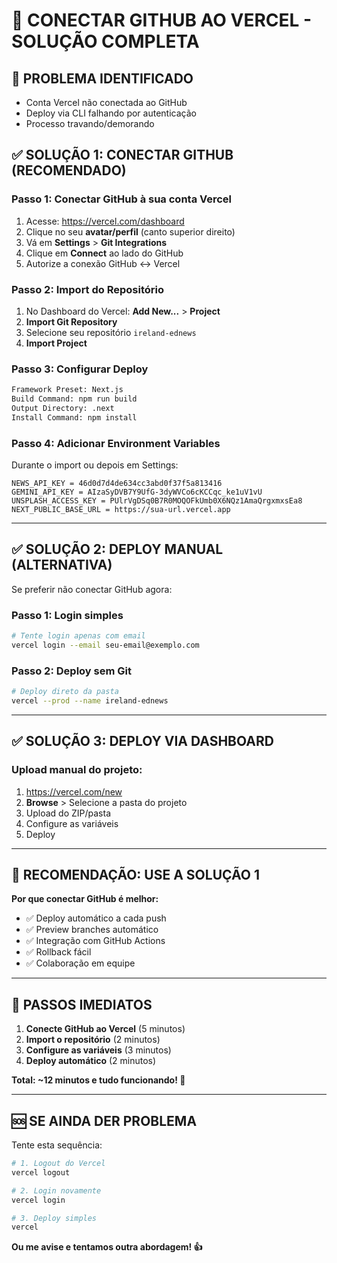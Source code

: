 # 🔗 CONECTAR GITHUB AO VERCEL - SOLUÇÃO COMPLETA

## 🚨 **PROBLEMA IDENTIFICADO**
- Conta Vercel não conectada ao GitHub
- Deploy via CLI falhando por autenticação
- Processo travando/demorando

## ✅ **SOLUÇÃO 1: CONECTAR GITHUB (RECOMENDADO)**

### **Passo 1: Conectar GitHub à sua conta Vercel**
1. Acesse: https://vercel.com/dashboard
2. Clique no seu **avatar/perfil** (canto superior direito)
3. Vá em **Settings** > **Git Integrations**
4. Clique em **Connect** ao lado do GitHub
5. Autorize a conexão GitHub ↔ Vercel

### **Passo 2: Import do Repositório**
1. No Dashboard do Vercel: **Add New...** > **Project**
2. **Import Git Repository**
3. Selecione seu repositório `ireland-ednews`
4. **Import Project**

### **Passo 3: Configurar Deploy**
```bash
Framework Preset: Next.js
Build Command: npm run build  
Output Directory: .next
Install Command: npm install
```

### **Passo 4: Adicionar Environment Variables**
Durante o import ou depois em Settings:
```env
NEWS_API_KEY = 46d0d7d4de634cc3abd0f37f5a813416
GEMINI_API_KEY = AIzaSyDVB7Y9UfG-3dyWVCo6cKCCqc_ke1uV1vU
UNSPLASH_ACCESS_KEY = PUlrVgDSq0B7R0MOQOFkUmb0X6NQz1AmaQrgxmxsEa8
NEXT_PUBLIC_BASE_URL = https://sua-url.vercel.app
```

---

## ✅ **SOLUÇÃO 2: DEPLOY MANUAL (ALTERNATIVA)**

Se preferir não conectar GitHub agora:

### **Passo 1: Login simples**
```bash
# Tente login apenas com email
vercel login --email seu-email@exemplo.com
```

### **Passo 2: Deploy sem Git**
```bash
# Deploy direto da pasta
vercel --prod --name ireland-ednews
```

---

## ✅ **SOLUÇÃO 3: DEPLOY VIA DASHBOARD**

### **Upload manual do projeto:**
1. https://vercel.com/new
2. **Browse** > Selecione a pasta do projeto
3. Upload do ZIP/pasta
4. Configure as variáveis
5. Deploy

---

## 🎯 **RECOMENDAÇÃO: USE A SOLUÇÃO 1**

**Por que conectar GitHub é melhor:**
- ✅ Deploy automático a cada push
- ✅ Preview branches automático  
- ✅ Integração com GitHub Actions
- ✅ Rollback fácil
- ✅ Colaboração em equipe

---

## 🚀 **PASSOS IMEDIATOS**

1. **Conecte GitHub ao Vercel** (5 minutos)
2. **Import o repositório** (2 minutos)  
3. **Configure as variáveis** (3 minutos)
4. **Deploy automático** (2 minutos)

**Total: ~12 minutos e tudo funcionando! 🎉**

---

## 🆘 **SE AINDA DER PROBLEMA**

Tente esta sequência:
```bash
# 1. Logout do Vercel
vercel logout

# 2. Login novamente  
vercel login

# 3. Deploy simples
vercel
```

**Ou me avise e tentamos outra abordagem! 👍**
